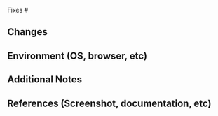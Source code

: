 Fixes #

## Changes

## Environment (OS, browser, etc)

## Additional Notes

## References (Screenshot, documentation, etc)